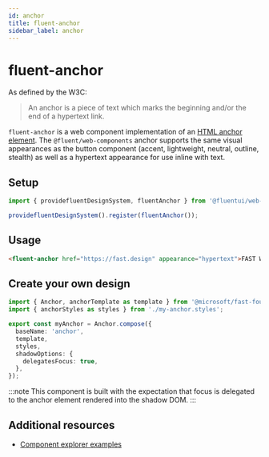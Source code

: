 ```yaml
---
id: anchor
title: fluent-anchor
sidebar_label: anchor
---
```


# fluent-anchor

As defined by the W3C:

> An anchor is a piece of text which marks the beginning and/or the end of a hypertext link.

`fluent-anchor` is a web component implementation of an [HTML anchor element](https://developer.mozilla.org/en-US/docs/Web/HTML/Element/a). The `@fluent/web-components` anchor supports the same visual appearances as the button component (accent, lightweight, neutral, outline, stealth) as well as a hypertext appearance for use inline with text.

## Setup

```ts
import { providefluentDesignSystem, fluentAnchor } from '@fluentui/web-components';

providefluentDesignSystem().register(fluentAnchor());
```

## Usage

```html live
<fluent-anchor href="https://fast.design" appearance="hypertext">FAST Web Component system</fluent-anchor>
```

## Create your own design

```ts
import { Anchor, anchorTemplate as template } from '@microsoft/fast-foundation';
import { anchorStyles as styles } from './my-anchor.styles';

export const myAnchor = Anchor.compose({
  baseName: 'anchor',
  template,
  styles,
  shadowOptions: {
    delegatesFocus: true,
  },
});
```

:::note
This component is built with the expectation that focus is delegated to the anchor element rendered into the shadow DOM.
:::

## Additional resources

- [Component explorer examples](https://explore.fluent.design/components/fast-anchor)
